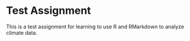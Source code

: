 # Test Assignment

This is a test assignment for learning to use R and RMarkdown to analyze
climate data.

